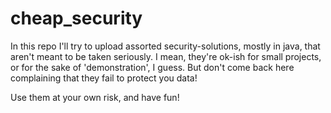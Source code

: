 # cheap_security

In this repo I'll try to upload assorted security-solutions, mostly in java, that aren't meant to be taken seriously. 
I mean, they're ok-ish for small projects, or for the sake of 'demonstration', I guess. But don't come back here
complaining that they fail to protect you data! 

Use them at your own risk, and have fun!
